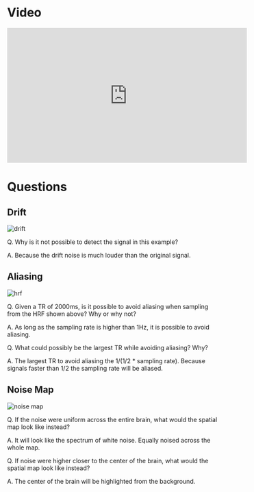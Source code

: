 # Video

<iframe width="560" height="315" src="https://www.youtube.com/embed/7Kk_RsGycHs" frameborder="0" allow="accelerometer; autoplay; encrypted-media; gyroscope; picture-in-picture" allowfullscreen></iframe>

# Questions

## Drift

![drift](drift.png)

Q. Why is it not possible to detect the signal in this example?

A. Because the drift noise is much louder than the original signal.

## Aliasing

![hrf](hrf.png)

Q. Given a TR of 2000ms, is it possible to avoid aliasing when sampling from the HRF shown above? Why or why not?

A. As long as the sampling rate is higher than 1Hz, it is possible to avoid aliasing.

Q. What could possibly be the largest TR while avoiding aliasing? Why?

A. The largest TR to avoid aliasing the 1/(1/2 * sampling rate). Because signals faster than 1/2 the sampling rate will be aliased.

## Noise Map

![noise map](noise-map.png)

Q. If the noise were uniform across the entire brain, what would the spatial map look like instead?

A. It will look like the spectrum of white noise. Equally noised across the whole map.

Q. If noise were higher closer to the center of the brain, what would the spatial map look like instead?

A. The center of the brain will be highlighted from the background.